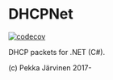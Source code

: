 # DHCPNet
[![codecov](https://codecov.io/gh/raspi/DHCPNet/branch/master/graph/badge.svg)](https://codecov.io/gh/raspi/DHCPNet)

DHCP packets for .NET (C#).

(c) Pekka Järvinen 2017-
